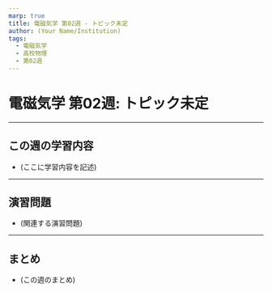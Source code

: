 ```yaml
---
marp: true
title: 電磁気学 第02週 - トピック未定
author: (Your Name/Institution)
tags:
  - 電磁気学
  - 高校物理
  - 第02週
---
```


# 電磁気学 第02週: トピック未定

---

## この週の学習内容
- (ここに学習内容を記述)

---

## 演習問題
- (関連する演習問題)

---

## まとめ
- (この週のまとめ)
